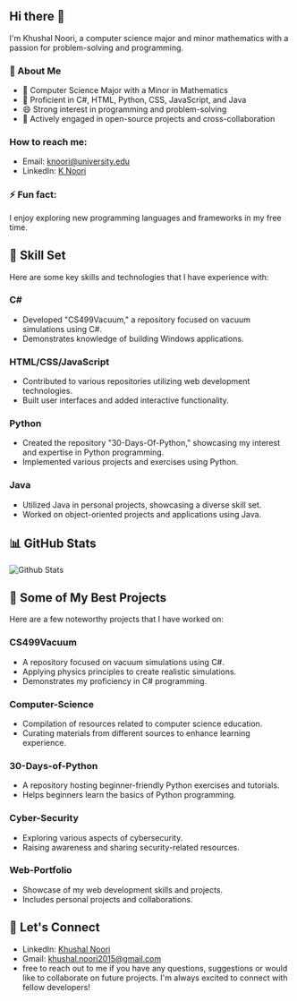 ## Hi there 👋
I'm Khushal Noori, a computer science major and minor mathematics with a passion for problem-solving and programming.

### 🤟 About Me
- 🌱 Computer Science Major with a Minor in Mathematics
- 🔭 Proficient in C#, HTML, Python, CSS, JavaScript, and Java
- 😄 Strong interest in programming and problem-solving
- 👯 Actively engaged in open-source projects and cross-collaboration

###  How to reach me:
- Email: knoori@university.edu
- LinkedIn: [K Noori](https://www.linkedin.com/in/knoori)

### ⚡ Fun fact: 
I enjoy exploring new programming languages and frameworks in my free time.

## 🌟 Skill Set
Here are some key skills and technologies that I have experience with:

### C#
- Developed "CS499Vacuum," a repository focused on vacuum simulations using C#.
- Demonstrates knowledge of building Windows applications.

### HTML/CSS/JavaScript
- Contributed to various repositories utilizing web development technologies.
- Built user interfaces and added interactive functionality.

### Python
- Created the repository "30-Days-Of-Python," showcasing my interest and expertise in Python programming.
- Implemented various projects and exercises using Python.

### Java
- Utilized Java in personal projects, showcasing a diverse skill set.
- Worked on object-oriented projects and applications using Java.

## 📊 GitHub Stats
![Github Stats](URL-to-Github-Stats)

## 🔬 Some of My Best Projects
Here are a few noteworthy projects that I have worked on:

### CS499Vacuum
- A repository focused on vacuum simulations using C#.
- Applying physics principles to create realistic simulations.
- Demonstrates my proficiency in C# programming.

### Computer-Science
- Compilation of resources related to computer science education.
- Curating materials from different sources to enhance learning experience.

### 30-Days-of-Python
- A repository hosting beginner-friendly Python exercises and tutorials.
- Helps beginners learn the basics of Python programming.

### Cyber-Security
- Exploring various aspects of cybersecurity.
- Raising awareness and sharing security-related resources.

### Web-Portfolio
- Showcase of my web development skills and projects.
- Includes personal projects and collaborations.

## 🤝 Let's Connect
- LinkedIn: [Khushal Noori]([https://www.linkedin.com/in/knoori](https://www.linkedin.com/in/khushal-noori-537763156/))
- Gmail: khushal.noori2015@gmail.com
-  free to reach out to me if you have any questions, suggestions or would like to collaborate on future projects. I'm always excited to connect with fellow developers!

